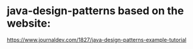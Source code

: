 # java-design-patterns based on the website: 
  https://www.journaldev.com/1827/java-design-patterns-example-tutorial
